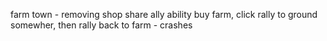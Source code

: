farm town - removing shop share ally ability
buy farm, click rally to ground somewher, then rally back to farm - crashes

